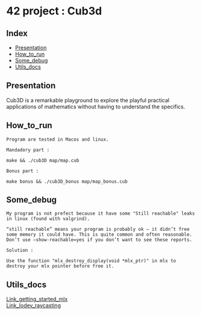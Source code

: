 # 42 project : Cub3d

## Index

* [Presentation](#Presentation)
* [How_to_run](#How_to_run)
* [Some_debug](#Some_debug)
* [Utils_docs](#Utils_docs)

## Presentation

Cub3D is a remarkable playground to explore the playful practical applications of mathematics without having to understand the specifics.

## How_to_run

    Program are tested in Macos and linux.

`Mandadory part :`

    make && ./cub3D map/map.cub

`Bonus part :`

    make bonus && ./cub3D_bonus map/map_bonus.cub

## Some_debug

    My program is not prefect because it have some "Still reachable" leaks in linux (found with valgrind).

    “still reachable” means your program is probably ok – it didn’t free some memory it could have. This is quite common and often reasonable. Don’t use –show-reachable=yes if you don’t want to see these reports.

`Solution :`

    Use the function "mlx_destroy_display(void *mlx_ptr)" in mlx to destroy your mlx pointer before free it.


## Utils_docs

[Link_getting_started_mlx](https://harm-smits.github.io/42docs/libs/minilibx/getting_started.html)  
[Link_lodev_raycasting](https://lodev.org/cgtutor/raycasting.html)